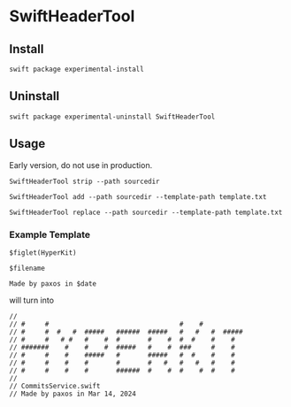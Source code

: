 # SwiftHeaderTool

## Install
```
swift package experimental-install
```

## Uninstall
```
swift package experimental-uninstall SwiftHeaderTool
```

## Usage

Early version, do not use in production.

```
SwiftHeaderTool strip --path sourcedir
```

```
SwiftHeaderTool add --path sourcedir --template-path template.txt
```

```
SwiftHeaderTool replace --path sourcedir --template-path template.txt
```

### Example Template
```
$figlet(HyperKit)

$filename

Made by paxos in $date
```

will turn into

```
//
// #     #                                 #    #
// #     #  #   #  #####   ######  #####   #   #   #  #####
// #     #   # #   #    #  #       #    #  #  #    #    #
// #######    #    #    #  #####   #    #  ###     #    #
// #     #    #    #####   #       #####   #  #    #    #
// #     #    #    #       #       #   #   #   #   #    #
// #     #    #    #       ######  #    #  #    #  #    #
//
// CommitsService.swift
// Made by paxos in Mar 14, 2024
```
